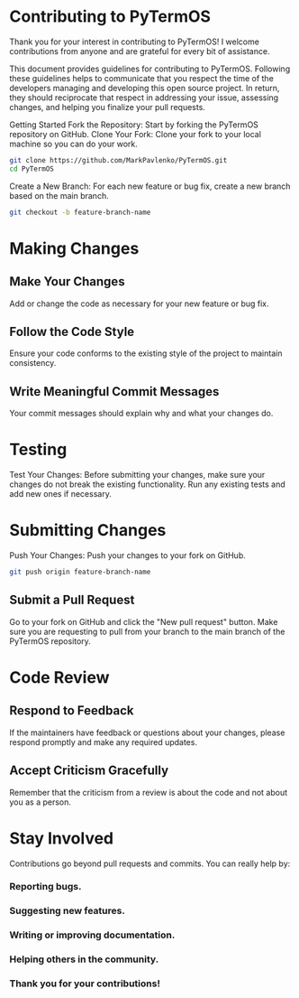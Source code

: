 # Contributing to PyTermOS
Thank you for your interest in contributing to PyTermOS! I welcome contributions from anyone and are grateful for every bit of assistance.

This document provides guidelines for contributing to PyTermOS. Following these guidelines helps to communicate that you respect the time of the developers managing and developing this open source project. In return, they should reciprocate that respect in addressing your issue, assessing changes, and helping you finalize your pull requests.

Getting Started
Fork the Repository: Start by forking the PyTermOS repository on GitHub.
Clone Your Fork: Clone your fork to your local machine so you can do your work.
```bash
git clone https://github.com/MarkPavlenko/PyTermOS.git
cd PyTermOS 
```
Create a New Branch: For each new feature or bug fix, create a new branch based on the main branch.
```bash
git checkout -b feature-branch-name
```
# Making Changes
## Make Your Changes
Add or change the code as necessary for your new feature or bug fix.
## Follow the Code Style
Ensure your code conforms to the existing style of the project to maintain consistency.
## Write Meaningful Commit Messages
Your commit messages should explain why and what your changes do.
# Testing
Test Your Changes: Before submitting your changes, make sure your changes do not break the existing functionality. Run any existing tests and add new ones if necessary.
# Submitting Changes
Push Your Changes: Push your changes to your fork on GitHub.

```bash
git push origin feature-branch-name
```
## Submit a Pull Request
Go to your fork on GitHub and click the "New pull request" button. Make sure you are requesting to pull from your branch to the main branch of the PyTermOS repository.
# Code Review
## Respond to Feedback
If the maintainers have feedback or questions about your changes, please respond promptly and make any required updates.
## Accept Criticism Gracefully
Remember that the criticism from a review is about the code and not about you as a person.
# Stay Involved
Contributions go beyond pull requests and commits. You can really help by:

### Reporting bugs.
### Suggesting new features.
### Writing or improving documentation.
### Helping others in the community.

### Thank you for your contributions!

